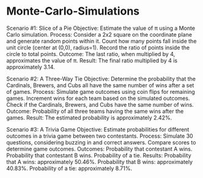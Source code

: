 # Monte-Carlo-Simulations
Scenario #1: Slice of a Pie
Objective: Estimate the value of π using a Monte Carlo simulation.
Process:
Consider a 2x2 square on the coordinate plane and generate random points within it.
Count how many points fall inside the unit circle (center at (0,0), radius=1).
Record the ratio of points inside the circle to total points.
Outcome: The last ratio, when multiplied by 4, approximates the value of π.
Result: The final ratio multiplied by 4 is approximately 3.14.


Scenario #2: A Three-Way Tie
Objective: Determine the probability that the Cardinals, Brewers, and Cubs all have the same number of wins after a set of games.
Process:
Simulate game outcomes using coin flips for remaining games.
Increment wins for each team based on the simulated outcomes.
Check if the Cardinals, Brewers, and Cubs have the same number of wins.
Outcome: Probability of all three teams having the same wins after the games.
Result: The estimated probability is approximately 2.42%.





Scenario #3: A Trivia Game
Objective: Estimate probabilities for different outcomes in a trivia game between two contestants.
Process:
Simulate 30 questions, considering buzzing in and correct answers.
Compare scores to determine game outcomes.
Outcomes:
Probability that contestant A wins.
Probability that contestant B wins.
Probability of a tie.
Results:
Probability that A wins: approximately 50.46%.
Probability that B wins: approximately 40.83%.
Probability of a tie: approximately 8.71%.




